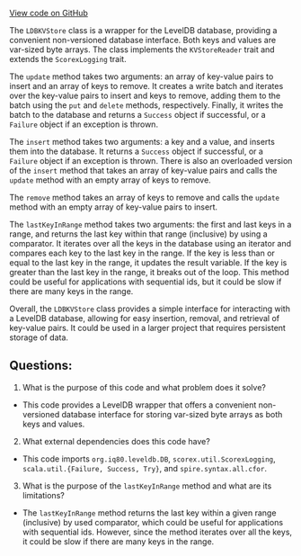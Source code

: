 [View code on GitHub](https://github.com/ergoplatform/ergo/avldb/src/main/scala/scorex/db/LDBKVStore.scala)

The `LDBKVStore` class is a wrapper for the LevelDB database, providing a convenient non-versioned database interface. Both keys and values are var-sized byte arrays. The class implements the `KVStoreReader` trait and extends the `ScorexLogging` trait. 

The `update` method takes two arguments: an array of key-value pairs to insert and an array of keys to remove. It creates a write batch and iterates over the key-value pairs to insert and keys to remove, adding them to the batch using the `put` and `delete` methods, respectively. Finally, it writes the batch to the database and returns a `Success` object if successful, or a `Failure` object if an exception is thrown. 

The `insert` method takes two arguments: a key and a value, and inserts them into the database. It returns a `Success` object if successful, or a `Failure` object if an exception is thrown. There is also an overloaded version of the `insert` method that takes an array of key-value pairs and calls the `update` method with an empty array of keys to remove. 

The `remove` method takes an array of keys to remove and calls the `update` method with an empty array of key-value pairs to insert. 

The `lastKeyInRange` method takes two arguments: the first and last keys in a range, and returns the last key within that range (inclusive) by using a comparator. It iterates over all the keys in the database using an iterator and compares each key to the last key in the range. If the key is less than or equal to the last key in the range, it updates the result variable. If the key is greater than the last key in the range, it breaks out of the loop. This method could be useful for applications with sequential ids, but it could be slow if there are many keys in the range. 

Overall, the `LDBKVStore` class provides a simple interface for interacting with a LevelDB database, allowing for easy insertion, removal, and retrieval of key-value pairs. It could be used in a larger project that requires persistent storage of data.
## Questions: 
 1. What is the purpose of this code and what problem does it solve?
- This code provides a LevelDB wrapper that offers a convenient non-versioned database interface for storing var-sized byte arrays as both keys and values.

2. What external dependencies does this code have?
- This code imports `org.iq80.leveldb.DB`, `scorex.util.ScorexLogging`, `scala.util.{Failure, Success, Try}`, and `spire.syntax.all.cfor`.

3. What is the purpose of the `lastKeyInRange` method and what are its limitations?
- The `lastKeyInRange` method returns the last key within a given range (inclusive) by used comparator, which could be useful for applications with sequential ids. However, since the method iterates over all the keys, it could be slow if there are many keys in the range.